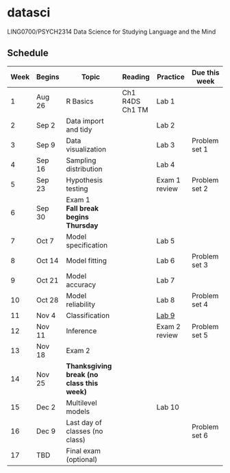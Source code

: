 # datasci

LING0700/PSYCH2314 Data Science for Studying Language and the Mind

## Schedule

| Week | Begins |  Topic | Reading | Practice | Due this week |
| -  | -- |  ------- | --- | --- | ---- |
| 1 | Aug 26 | R Basics | Ch1 R4DS<br>Ch1 TM | Lab 1 | |
| 2 | Sep 2 | Data import and tidy | | Lab 2 |  |
| 3 | Sep 9 | Data visualization | | Lab 3 | Problem set 1 |
| 4 | Sep 16 | Sampling distribution | | Lab 4 |  | 
| 5 | Sep 23 | Hypothesis testing  | |Exam 1 review | Problem set 2 |
| 6 | Sep 30 | Exam 1 <br> **Fall break begins Thursday**| | | |
| 7 | Oct 7 | Model specification | | Lab 5 |  | 
| 8 | Oct 14 | Model fitting | | Lab 6 | Problem set 3 | 
| 9 | Oct 21 | Model accuracy | | Lab 7 |  | 
| 10 | Oct 28 | Model reliability | | Lab 8 | Problem set 4 |
| 11 | Nov 4 | Classification | | [Lab 9](labs/lab8-classification.qmd) |  |
| 12 | Nov 11 | Inference | | Exam 2 review | Problem set 5 | 
| 13 | Nov 18 | Exam 2 | | |     | 
| 14 | Nov 25 |**Thanksgiving break (no class this week)**  | |  |
| 15 | Dec 2 | Multilevel models | | Lab 10 |  |
| 16 | Dec 9 | Last day of classes (no class) | |  | Problem set 6 |
| 17 | TBD | Final exam (optional) | 
